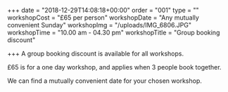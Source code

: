 +++
date = "2018-12-29T14:08:18+00:00"
order = "001"
type = ""
workshopCost = "£65 per person"
workshopDate = "Any mutually convenient Sunday"
workshopImg = "/uploads/IMG_6806.JPG"
workshopTime = "10.00 am - 04.30 pm"
workshopTitle = "Group booking discount"

+++
A group booking discount is available for all workshops. 

£65 is for a one day workshop, and applies when 3 people book together. 

We can find a mutually convenient date for your chosen workshop.